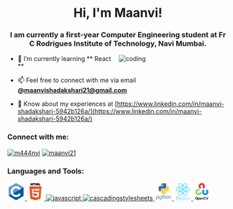 <h1 align="center">Hi, I'm Maanvi! </h1>
<h3 align="center">I am currently a first-year Computer Engineering student at Fr C Rodrigues Institute of Technology, Navi Mumbai.</h3>
<img align="right" alt= "coding" width="250" src= "https://media2.giphy.com/media/f6hnhHkks8bk4jwjh3/giphy.gif">

- 🌱 I’m currently learning ** React **

- 📫 Feel free to connect with me via email  **@maanvishadakshari21@gmail.com**

- 📄 Know about my experiences at 
  [https://www.linkedin.com/in/maanvi-shadakshari-5942b126a/](https://www.linkedin.com/in/maanvi-shadakshari-5942b126a/)
<h3 align="left">Connect with me:</h3>
<p align="left">
<a href="https://instagram.com/m444nvi" target="blank"><img align="center" src="https://raw.githubusercontent.com/rahuldkjain/github-profile-readme-generator/master/src/images/icons/Social/instagram.svg" alt="m444nvi" height="30" width="40" /></a>
<a href="https://www.leetcode.com/maanvi21" target="blank"><img align="center" src="https://raw.githubusercontent.com/rahuldkjain/github-profile-readme-generator/master/src/images/icons/Social/leet-code.svg" alt="maanvi21" height="30" width="40" /></a>
</p>

<h3 align="left">Languages and Tools:</h3>
<p align="left"> <a href="https://www.cprogramming.com/" target="_blank" rel="noreferrer"> <img src="https://raw.githubusercontent.com/devicons/devicon/master/icons/c/c-original.svg" alt="c" width="40" height="40"/> </a>  <a href="https://www.w3.org/html/" target="_blank" rel="noreferrer"> <img src="https://raw.githubusercontent.com/devicons/devicon/master/icons/html5/html5-original-wordmark.svg" alt="html5" width="40" height="40"/> </a> <a href="https://www.w3.org/javascript/" target="_blank" rel="noreferrer"> <img src="https://raw.githubusercontent.com/devicons/devicon/master/icons/javascript/javascript-original-wordmark.svg" alt="javascript" width="40" height="40"/> </a> 
   <a href="https://www.cascadingstylesheets.com/" target="_blank" rel="noreferrer"> <img src="https://raw.githubusercontent.com/devicons/devicon/master/icons/cascadingstylesheets/cascadingstylesheets-original.svg" alt="cascadingstylesheets" width="40" height="40"/> </a> 
  <a href="https://www.w3.org/python/" target="_blank" rel="noreferrer"> <img src="https://raw.githubusercontent.com/devicons/devicon/master/icons/python/python-original-wordmark.svg" alt="python" width="40" height="40"/> </a> <a href="https://www.w3.org/react/" target="_blank" rel="noreferrer"> <img src="https://raw.githubusercontent.com/devicons/devicon/master/icons/react/react-original-wordmark.svg" alt="react" width="40" height="40"/> </a> <a href="https://www.w3.org/opencv/" target="_blank" rel="noreferrer"> <img src="https://raw.githubusercontent.com/devicons/devicon/master/icons/opencv/opencv-original-wordmark.svg" alt="opencv" width="40" height="40"/> </a> 
</p>
